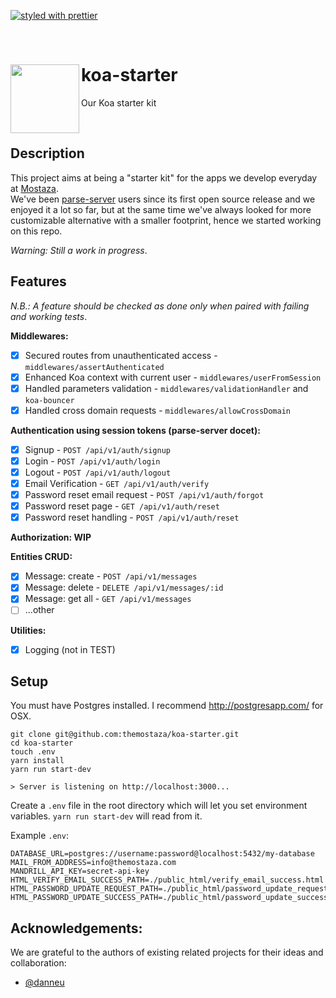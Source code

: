 [![styled with prettier](https://img.shields.io/badge/styled_with-prettier-ff69b4.svg)](https://github.com/prettier/prettier) 

&nbsp;

# koa-starter  <img src="https://s-media-cache-ak0.pinimg.com/originals/8e/00/2f/8e002f2f46190b78f2dbc7683b225759.gif" width="110" align="left">
Our Koa starter kit

&nbsp;

## Description

This project aims at being a "starter kit" for the apps we develop everyday at [Mostaza](http://www.themostaza.com/).  
We've been [parse-server](https://github.com/parse-community/parse-server) users since its first open source release and we enjoyed it a lot so far, but at the same time we've always looked for more customizable alternative with a smaller footprint, hence we started working on this repo.  

*Warning: Still a work in progress*.  

## Features

*N.B.: A feature should be checked as done only when paired with failing and working tests*. 

**Middlewares:**  
- [x] Secured routes from unauthenticated access - `middlewares/assertAuthenticated`
- [x] Enhanced Koa context with current user - `middlewares/userFromSession`
- [x] Handled parameters validation - `middlewares/validationHandler` and `koa-bouncer`
- [x] Handled cross domain requests - `middlewares/allowCrossDomain`

**Authentication using session tokens (parse-server docet):**  
- [x] Signup - `POST /api/v1/auth/signup` 
- [x] Login - `POST /api/v1/auth/login` 
- [x] Logout - `POST /api/v1/auth/logout`
- [x] Email Verification - `GET /api/v1/auth/verify`
- [x] Password reset email request - `POST /api/v1/auth/forgot`
- [x] Password reset page - `GET /api/v1/auth/reset`
- [x] Password reset handling - `POST /api/v1/auth/reset`

**Authorization: WIP**  

**Entities CRUD:**  
- [x] Message: create - `POST /api/v1/messages` 
- [x] Message: delete - `DELETE /api/v1/messages/:id` 
- [x] Message: get all - `GET /api/v1/messages` 
- [ ] ...other

**Utilities:**  
- [x] Logging (not in TEST) 

## Setup

You must have Postgres installed. I recommend http://postgresapp.com/ for OSX.
```
git clone git@github.com:themostaza/koa-starter.git
cd koa-starter
touch .env
yarn install
yarn run start-dev

> Server is listening on http://localhost:3000...
```

Create a `.env` file in the root directory which will let you set environment variables. `yarn run start-dev` will read from it.

Example `.env`:
```
DATABASE_URL=postgres://username:password@localhost:5432/my-database
MAIL_FROM_ADDRESS=info@themostaza.com
MANDRILL_API_KEY=secret-api-key
HTML_VERIFY_EMAIL_SUCCESS_PATH=./public_html/verify_email_success.html
HTML_PASSWORD_UPDATE_REQUEST_PATH=./public_html/password_update_request.html
HTML_PASSWORD_UPDATE_SUCCESS_PATH=./public_html/password_update_success.html
```

## Acknowledgements:

We are grateful to the authors of existing related projects for their ideas and collaboration:
- [@danneu](https://github.com/danneu)
